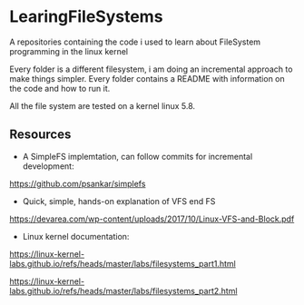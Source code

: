 # LearingFileSystems

A repositories containing the code i used to learn about FileSystem programming in the linux kernel

Every folder is a different filesystem, i am doing an incremental approach to make things simpler. Every folder contains a README with information on the code and how to run it.

All the file system are tested on a kernel linux 5.8.

## Resources

- A SimpleFS implemtation, can follow commits for incremental development: 

https://github.com/psankar/simplefs

- Quick, simple, hands-on explanation of VFS end FS

https://devarea.com/wp-content/uploads/2017/10/Linux-VFS-and-Block.pdf

- Linux kernel documentation:

https://linux-kernel-labs.github.io/refs/heads/master/labs/filesystems_part1.html

https://linux-kernel-labs.github.io/refs/heads/master/labs/filesystems_part2.html
